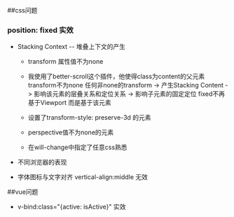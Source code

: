 ##css问题
### position: fixed 实效
- Stacking Context -- 堆叠上下文的产生
  - transform 属性值不为none
   - 我使用了better-scroll这个插件，他使得class为content的父元素transform不为none
  任何非none的transform -> 产生Stacking Content -> 影响该元素的层叠关系和定位关系 -> 影响子元素的固定定位 fixed不再基于Viewport 而是基于该元素

  - 设置了transform-style: preserve-3d 的元素
  - perspective值不为none的元素
  - 在will-change中指定了任意css熟悉
- 不同浏览器的表现


- 字体图标与文字对齐 vertical-align:middle 无效

##vue问题
- v-bind:class="{active: isActive}" 实效
